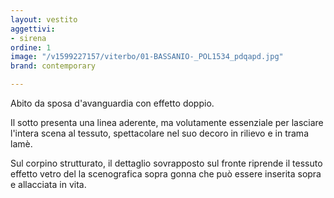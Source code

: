 ```yaml
---
layout: vestito
aggettivi:
- sirena
ordine: 1
image: "/v1599227157/viterbo/01-BASSANIO-_POL1534_pdqapd.jpg"
brand: contemporary

---
```

Abito da sposa d'avanguardia con effetto doppio.

Il sotto presenta una linea aderente, ma volutamente essenziale per lasciare l'intera scena al tessuto, spettacolare nel suo decoro in rilievo e in trama lamè. 

Sul corpino strutturato, il dettaglio sovrapposto sul fronte riprende il tessuto effetto vetro del la scenografica sopra gonna che può essere inserita sopra e allacciata in vita.